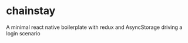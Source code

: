 # chainstay
A minimal react native boilerplate with redux and AsyncStorage driving a login scenario
